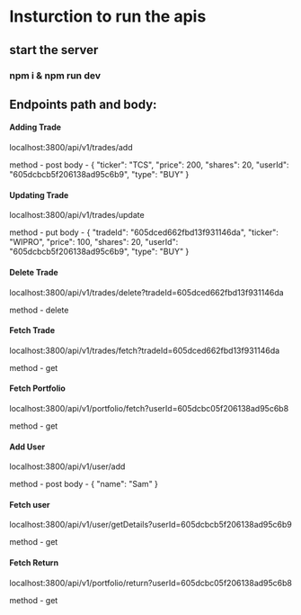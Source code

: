 # Insturction to run the apis

## start the server
### npm i & npm run dev

## Endpoints path and body:

#### Adding Trade
localhost:3800/api/v1/trades/add

method - post
body - 
{
	"ticker": "TCS",
	"price": 200,
	"shares": 20,
	"userId": "605dcbcb5f206138ad95c6b9",
	"type": "BUY"
}

#### Updating Trade
localhost:3800/api/v1/trades/update

method - put
body - 
{
	"tradeId": "605dced662fbd13f931146da",
	"ticker": "WIPRO",
	"price": 100,
	"shares": 20,
	"userId": "605dcbcb5f206138ad95c6b9",
	"type": "BUY"
}

#### Delete Trade
localhost:3800/api/v1/trades/delete?tradeId=605dced662fbd13f931146da

method - delete

#### Fetch Trade
localhost:3800/api/v1/trades/fetch?tradeId=605dced662fbd13f931146da

method - get

#### Fetch Portfolio
localhost:3800/api/v1/portfolio/fetch?userId=605dcbc05f206138ad95c6b8

method - get

#### Add User
localhost:3800/api/v1/user/add

method - post
body - 
{
	"name": "Sam"
}

#### Fetch user
localhost:3800/api/v1/user/getDetails?userId=605dcbcb5f206138ad95c6b9

method - get

#### Fetch Return
localhost:3800/api/v1/portfolio/return?userId=605dcbc05f206138ad95c6b8

method - get
